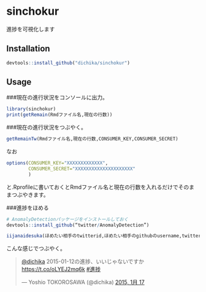 sinchokur
=====

進捗を可視化します
## Installation

```r
devtools::install_github("dichika/sinchokur")
```

## Usage

###現在の進行状況をコンソールに出力。
```r
library(sinchokur)
print(getRemain(Rmdファイル名,現在の行数))
```
###現在の進行状況をつぶやく。
```r
getRemainTw(Rmdファイル名,現在の行数,CONSUMER_KEY,CONSUMER_SECRET)
```
なお
```r
options(CONSUMER_KEY="XXXXXXXXXXXXX",
        CONSUMER_SECRET="XXXXXXXXXXXXXXXXXXXXX"
        )
```
と.Rprofileに書いておくとRmdファイル名と現在の行数を入れるだけでそのままつぶやきます。

###進捗をほめる
```r
# AnomalyDetectionパッケージをインストールしておく
devtools::install_github(“twitter/AnomalyDetection”)

iijanaidesuka(ほめたい相手のtwitterid,ほめたい相手のgithubのusername,twitterのCONSUMER_KEY,twitterのCONSUMER_SECRET)
```
こんな感じでつぶやく。
<blockquote class="twitter-tweet" lang="ja"><p><a href="https://twitter.com/dichika">@dichika</a> 2015-01-12の進捗、いいじゃないですか <a href="https://t.co/oLYEJ2mq6k">https://t.co/oLYEJ2mq6k</a> <a href="https://twitter.com/hashtag/%E9%80%B2%E6%8D%97?src=hash">#進捗</a></p>&mdash; Yoshio TOKOROSAWA (@dichika) <a href="https://twitter.com/dichika/status/556355154773946369">2015, 1月 17</a></blockquote>
<script async src="//platform.twitter.com/widgets.js" charset="utf-8"></script>

